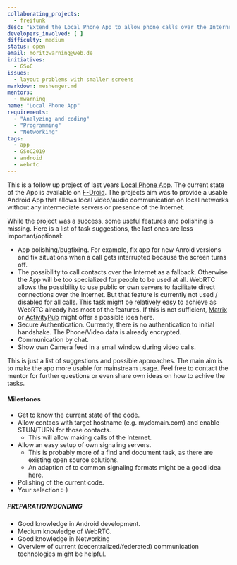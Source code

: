 ```yaml
---
collaborating_projects:
  - freifunk
desc: "Extend the Local Phone App to allow phone calls over the Internet"
developers_involved: [ ]
difficulty: medium
status: open
email: moritzwarning@web.de
initiatives:
  - GSoC
issues:
  - layout problems with smaller screens
markdown: meshenger.md
mentors:
  - mwarning 
name: "Local Phone App"
requirements:
  - "Analyzing and coding"
  - "Programming"
  - "Networking"
tags:
  - app
  - GSoC2019
  - android
  - webrtc
---
```


This is a follow up project of last years [Local Phone App](https://projects.freifunk.net/#/projects?project=local_phone_app&lang=en). The current state of the App is available on [F-Droid](https://f-droid.org/packages/d.d.meshenger/). The projects aim was to provide a usable Android App that allows local video/audio communication on local networks without any intermediate servers or presence of the Internet.

While the project was a success, some useful features and polishing is missing. Here is a list of task suggestions, the last ones are less important/optional:

- App polishing/bugfixing. For example, fix app for new Anroid versions and fix situations when a call gets interrupted because the screen turns off.
- The possibility to call contacts over the Internet as a fallback. Otherwise the App will be too specialized for people to be used at all. WebRTC allows the possibility to use public or own servers to facilitate direct connections over the Internet. But that feature is currently not used / disabled for all calls. This task might be relatively easy to achieve as WebRTC already has most of the features. If this is not sufficient, [Matrix](https://matrix.org/blog/home/) or [ActivityPub](https://activitypub.rocks/) might offer a possible idea here.
- Secure Authentication. Currently, there is no authentication to initial handshake. The Phone/Video data is already encrypted.
- Communication by chat.
- Show own Camera feed in a small window during video calls.

This is just a list of suggestions and possible approaches. The main aim is to make the app more usable for mainstream usage.
Feel free to contact the mentor for further questions or even share own ideas on how to achive the tasks.

#### Milestones

* Get to know the current state of the code.
* Allow contacs with target hostname (e.g. mydomain.com) and enable STUN/TURN for those contacts.
  * This will allow making calls of the Internet.
* Allow an easy setup of own signaling servers.
  * This is probably more of a find and document task, as there are existing open source solutions.
  * An adaption of to common signaling formats might be a good idea here.
* Polishing of the current code.
* Your selection :-)

##### PREPARATION/BONDING

- Good knowledge in Android development.
- Medium knowledge of WebRTC.
- Good knowledge in Networking
- Overview of current (decentralized/federated) communication technologies might be helpful.
